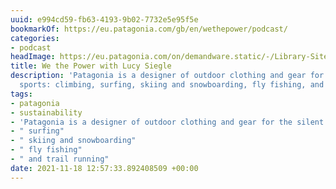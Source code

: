 ```yaml
---
uuid: e994cd59-fb63-4193-9b02-7732e5e95f5e
bookmarkOf: https://eu.patagonia.com/gb/en/wethepower/podcast/
categories:
- podcast
headImage: https://eu.patagonia.com/on/demandware.static/-/Library-Sites-PatagoniaShared/default/dwe15af025/images/wethepower/wethepower-lucy-siegle-hero-3.jpg
title: We the Power with Lucy Siegle
description: 'Patagonia is a designer of outdoor clothing and gear for the silent
  sports: climbing, surfing, skiing and snowboarding, fly fishing, and trail running'
tags:
- patagonia
- sustainability
- 'Patagonia is a designer of outdoor clothing and gear for the silent sports: climbing'
- " surfing"
- " skiing and snowboarding"
- " fly fishing"
- " and trail running"
date: 2021-11-18 12:57:33.892408509 +00:00
---
```

